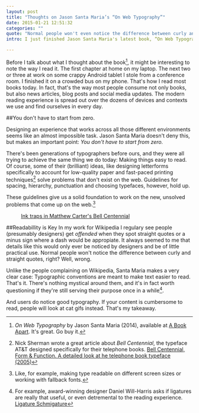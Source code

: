 ```yaml
---
layout: post
title: "Thoughts on Jason Santa Maria’s “On Web Typography”"
date: 2015-01-21 12:51:32
categories: ""
quote: "Normal people won't even notice the difference between curly and straight quotes, right?"
intro: I just finished Jason Santa Maria's latest book, “On Web Typography”, here's what I took away from it.

---
```


Before I talk about what I thought about the book[^1], it might be interesting to note the way I read it. The first chapter at home on my laptop. The next two or three at work on some crappy Android tablet I stole from a conference room. I finished it on a crowded bus on my phone. That's how I read most books today. In fact, that's the way most people consume not only books, but also news articles, blog posts and social media updates. The modern reading experience is spread out over the dozens of devices and contexts we use and find ourselves in every day.

##You don't have to start from zero.

Designing an experience that works across all those different environments seems like an almost impossible task. Jason Santa Maria doesn't deny this, but makes an important point: *You don't have to start from zero.*

There's been generations of typographers before ours, and they were all trying to achieve the same thing we do today: Making things easy to read. Of course, some of their (brilliant) ideas, like designing letterforms specifically to account for low-quality paper and fast-paced printing techniques[^2] solve problems that don't exist on the web. Guidelines for spacing, hierarchy, punctuation and choosing typefaces, however, hold up.

These guidelines give us a solid foundation to work on the new, unsolved problems that come up on the web.[^3]

<figure>
	<a href="http://en.wikipedia.org/wiki/File:BellCenInk.svg">Ink traps in Matthew Carter's Bell Centennial</a>
</figure>

##Readabillity is Key
In my work for Wikipedia I regulary see people (presumably designers) get *offended* when they spot straight quotes or a minus sign where a dash would be appropiate. It always seemed to me that details like this would only ever be noticed by designers and be of little practical use. Normal people won't notice the difference between curly and straight quotes, right? Well, wrong.

Unlike the people complaining on Wikipedia, Santa Maria makes a very clear case: Typographic conventions are meant to make text easier to read. That's it. There's nothing mystical around them, and it's in fact worth questioning if they're still serving their purpose once in a while[^4].

And users do notice good typography. If your content is cumbersome to read, people will look at cat gifs instead. That's my takeaway.

[^1]: *On Web Typography* by Jason Santa Maria (2014), available at [A Book Apart](http://www.abookapart.com/products/on-web-typography). It's great. Go buy it.
[^2]: Nick Sherman wrote a great article about *Bell Centennial*, the typeface AT&T designed specifically for their telephone books. [Bell Centennial, Form & Function. A detailed look at he telephone book typeface (2005)](http://nicksherman.com/articles/bellCentennial.html)
[^3]: Like, for example, making type readable on different screen sizes or working with fallback fonts.
[^4]: For example, award-winning designer Daniel Will-Harris asks if ligatures are really that useful, or even detremental to the reading experience. [Ligature Schmigature](http://www.will-harris.com/ligatures.htm)